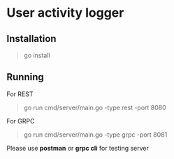 # User activity logger 

## Installation 
> go install 


## Running 
For REST
> go run cmd/server/main.go -type rest -port 8080

For GRPC 
> go run cmd/server/main.go -type grpc -port 8081


Please use **postman** or **grpc cli** for testing server